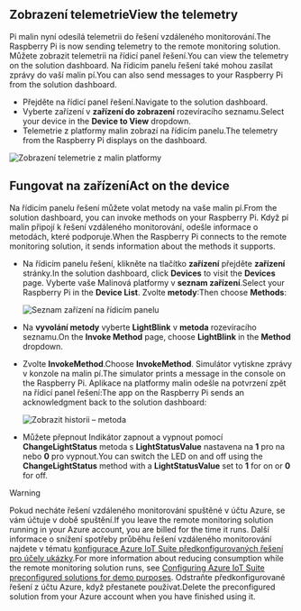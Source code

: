 ## <a name="view-the-telemetry"></a><span data-ttu-id="93b16-101">Zobrazení telemetrie</span><span class="sxs-lookup"><span data-stu-id="93b16-101">View the telemetry</span></span>

<span data-ttu-id="93b16-102">Pi malin nyní odesílá telemetrii do řešení vzdáleného monitorování.</span><span class="sxs-lookup"><span data-stu-id="93b16-102">The Raspberry Pi is now sending telemetry to the remote monitoring solution.</span></span> <span data-ttu-id="93b16-103">Můžete zobrazit telemetrii na řídicí panel řešení.</span><span class="sxs-lookup"><span data-stu-id="93b16-103">You can view the telemetry on the solution dashboard.</span></span> <span data-ttu-id="93b16-104">Na řídicím panelu řešení také mohou zasílat zprávy do vaší malin pí.</span><span class="sxs-lookup"><span data-stu-id="93b16-104">You can also send messages to your Raspberry Pi from the solution dashboard.</span></span>

- <span data-ttu-id="93b16-105">Přejděte na řídicí panel řešení.</span><span class="sxs-lookup"><span data-stu-id="93b16-105">Navigate to the solution dashboard.</span></span>
- <span data-ttu-id="93b16-106">Vyberte zařízení v **zařízení do zobrazení** rozevíracího seznamu.</span><span class="sxs-lookup"><span data-stu-id="93b16-106">Select your device in the **Device to View** dropdown.</span></span>
- <span data-ttu-id="93b16-107">Telemetrie z platformy malin zobrazí na řídicím panelu.</span><span class="sxs-lookup"><span data-stu-id="93b16-107">The telemetry from the Raspberry Pi displays on the dashboard.</span></span>

![Zobrazení telemetrie z malin platformy][img-telemetry-display]

## <a name="act-on-the-device"></a><span data-ttu-id="93b16-109">Fungovat na zařízení</span><span class="sxs-lookup"><span data-stu-id="93b16-109">Act on the device</span></span>

<span data-ttu-id="93b16-110">Na řídicím panelu řešení můžete volat metody na vaše malin pí.</span><span class="sxs-lookup"><span data-stu-id="93b16-110">From the solution dashboard, you can invoke methods on your Raspberry Pi.</span></span> <span data-ttu-id="93b16-111">Když pí malin připojí k řešení vzdáleného monitorování, odešle informace o metodách, které podporuje.</span><span class="sxs-lookup"><span data-stu-id="93b16-111">When the Raspberry Pi connects to the remote monitoring solution, it sends information about the methods it supports.</span></span>

- <span data-ttu-id="93b16-112">Na řídicím panelu řešení, klikněte na tlačítko **zařízení** přejděte **zařízení** stránky.</span><span class="sxs-lookup"><span data-stu-id="93b16-112">In the solution dashboard, click **Devices** to visit the **Devices** page.</span></span> <span data-ttu-id="93b16-113">Vyberte vaše Malinová platformy v **seznam zařízení**.</span><span class="sxs-lookup"><span data-stu-id="93b16-113">Select your Raspberry Pi in the **Device List**.</span></span> <span data-ttu-id="93b16-114">Zvolte **metody**:</span><span class="sxs-lookup"><span data-stu-id="93b16-114">Then choose **Methods**:</span></span>

    ![Seznam zařízení na řídicím panelu][img-list-devices]

- <span data-ttu-id="93b16-116">Na **vyvolání metody** vyberte **LightBlink** v **metoda** rozevíracího seznamu.</span><span class="sxs-lookup"><span data-stu-id="93b16-116">On the **Invoke Method** page, choose **LightBlink** in the **Method** dropdown.</span></span>

- <span data-ttu-id="93b16-117">Zvolte **InvokeMethod**.</span><span class="sxs-lookup"><span data-stu-id="93b16-117">Choose **InvokeMethod**.</span></span> <span data-ttu-id="93b16-118">Simulátor vytiskne zprávy v konzole na malin pí.</span><span class="sxs-lookup"><span data-stu-id="93b16-118">The simulator prints a message in the console on the Raspberry Pi.</span></span> <span data-ttu-id="93b16-119">Aplikace na platformy malin odešle na potvrzení zpět na řídicí panel řešení:</span><span class="sxs-lookup"><span data-stu-id="93b16-119">The app on the Raspberry Pi sends an acknowledgment back to the solution dashboard:</span></span>

    ![Zobrazit historii – metoda][img-method-history]

- <span data-ttu-id="93b16-121">Můžete přepnout Indikátor zapnout a vypnout pomocí **ChangeLightStatus** metoda s **LightStatusValue** nastavena na **1** pro na nebo **0** pro vypnout.</span><span class="sxs-lookup"><span data-stu-id="93b16-121">You can switch the LED on and off using the **ChangeLightStatus** method with a **LightStatusValue** set to **1** for on or **0** for off.</span></span>

> [!WARNING]
> <span data-ttu-id="93b16-122">Pokud necháte řešení vzdáleného monitorování spuštěné v účtu Azure, se vám účtuje v době spuštění.</span><span class="sxs-lookup"><span data-stu-id="93b16-122">If you leave the remote monitoring solution running in your Azure account, you are billed for the time it runs.</span></span> <span data-ttu-id="93b16-123">Další informace o snížení spotřeby průběhu řešení vzdáleného monitorování najdete v tématu [konfigurace Azure IoT Suite předkonfigurovaných řešení pro účely ukázky][lnk-demo-config].</span><span class="sxs-lookup"><span data-stu-id="93b16-123">For more information about reducing consumption while the remote monitoring solution runs, see [Configuring Azure IoT Suite preconfigured solutions for demo purposes][lnk-demo-config].</span></span> <span data-ttu-id="93b16-124">Odstraňte předkonfigurované řešení z účtu Azure, když přestanete používat.</span><span class="sxs-lookup"><span data-stu-id="93b16-124">Delete the preconfigured solution from your Azure account when you have finished using it.</span></span>


[img-telemetry-display]: media/iot-suite-raspberry-pi-kit-view-telemetry-simulator/telemetry.png
[img-list-devices]: media/iot-suite-raspberry-pi-kit-view-telemetry-simulator/listdevices.png
[img-method-history]: media/iot-suite-raspberry-pi-kit-view-telemetry-simulator/methodhistory.png

[lnk-demo-config]: https://github.com/Azure/azure-iot-remote-monitoring/blob/master/Docs/configure-preconfigured-demo.md